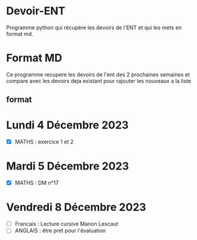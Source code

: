 # Devoir-ENT
Programme python qui récupère les devoirs de l'ENT et qui les mets en format md.



# Format MD
Ce programme recupere les devoirs de l'ent des 2 prochaines semaines et compare avec les devoirs deja existant pour rajouter les nouveaux a la liste

## format
# Lundi 4 Décembre 2023
- [x] MATHS  : exercice 1 et 2
# Mardi 5 Décembre 2023
- [x] MATHS : DM n°17
# Vendredi 8 Décembre 2023
- [ ] Francais : Lecture cursive Manon Lescaut
- [ ] ANGLAIS : être pret pour l'évaluation
